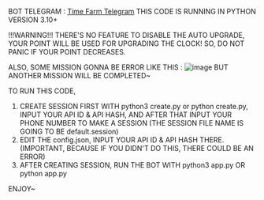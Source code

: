 BOT TELEGRAM : [Time Farm Telegram](https://t.me/TimeFarmCryptoBot?start=LnDO5pMtlVk6eMVL)
THIS CODE IS RUNNING IN PYTHON VERSION 3.10+

!!!WARNING!!!
THERE'S NO FEATURE TO DISABLE THE AUTO UPGRADE, YOUR POINT WILL BE USED FOR UPGRADING THE CLOCK!
SO, DO NOT PANIC IF YOUR POINT DECREASES.

ALSO, SOME MISSION GONNA BE ERROR LIKE THIS :
![image](https://github.com/user-attachments/assets/509453c4-c504-40cf-9b06-ab2cce72c443)
BUT ANOTHER MISSION WILL BE COMPLETED~

TO RUN THIS CODE,
1. CREATE SESSION FIRST WITH python3 create.py or python create.py, INPUT YOUR API ID & API HASH, AND AFTER THAT INPUT YOUR PHONE NUMBER TO MAKE A SESSION (THE SESSION FILE NAME IS GOING TO BE default.session)
2. EDIT THE config.json, INPUT YOUR API ID & API HASH THERE. (IMPORTANT, BECAUSE IF YOU DIDN'T DO THIS, THERE COULD BE AN ERROR)
3. AFTER CREATING SESSION, RUN THE BOT WITH python3 app.py OR python app.py

ENJOY~
